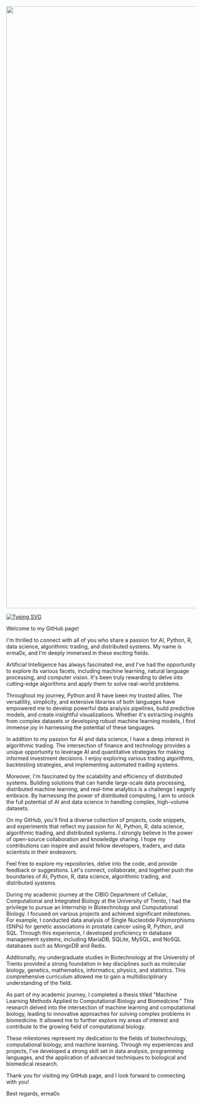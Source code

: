 <img src="./giphy.gif" width="1600" />


[![Typing SVG](https://readme-typing-svg.herokuapp.com?color=04b6ce&center=true&vCenter=true&width=1000&lines=Welcome+to+my+software+archive;Python+developer;Software+engineering;Machine+Learning;Data+Science;Financial+Markets;Algorithms+&+Data+Structures)](https://git.io/typing-svg)


<p align="center"> 
</p>
Welcome to my GitHub page!

I'm thrilled to connect with all of you who share a passion for AI, Python, R, data science, algorithmic trading, and distributed systems. My name is erma0x, and I'm deeply immersed in these exciting fields.

Artificial Intelligence has always fascinated me, and I've had the opportunity to explore its various facets, including machine learning, natural language processing, and computer vision. It's been truly rewarding to delve into cutting-edge algorithms and apply them to solve real-world problems.

Throughout my journey, Python and R have been my trusted allies. The versatility, simplicity, and extensive libraries of both languages have empowered me to develop powerful data analysis pipelines, build predictive models, and create insightful visualizations. Whether it's extracting insights from complex datasets or developing robust machine learning models, I find immense joy in harnessing the potential of these languages.

In addition to my passion for AI and data science, I have a deep interest in algorithmic trading. The intersection of finance and technology provides a unique opportunity to leverage AI and quantitative strategies for making informed investment decisions. I enjoy exploring various trading algorithms, backtesting strategies, and implementing automated trading systems.

Moreover, I'm fascinated by the scalability and efficiency of distributed systems. Building solutions that can handle large-scale data processing, distributed machine learning, and real-time analytics is a challenge I eagerly embrace. By harnessing the power of distributed computing, I aim to unlock the full potential of AI and data science in handling complex, high-volume datasets.

On my GitHub, you'll find a diverse collection of projects, code snippets, and experiments that reflect my passion for AI, Python, R, data science, algorithmic trading, and distributed systems. I strongly believe in the power of open-source collaboration and knowledge sharing. I hope my contributions can inspire and assist fellow developers, traders, and data scientists in their endeavors.

Feel free to explore my repositories, delve into the code, and provide feedback or suggestions. Let's connect, collaborate, and together push the boundaries of AI, Python, R, data science, algorithmic trading, and distributed systems.

During my academic journey at the CIBIO Department of Cellular, Computational and Integrated Biology at the University of Trento, I had the privilege to pursue an Internship in Biotechnology and Computational Biology. I focused on various projects and achieved significant milestones. For example, I conducted data analysis of Single Nucleotide Polymorphisms (SNPs) for genetic associations in prostate cancer using R, Python, and SQL. Through this experience, I developed proficiency in database management systems, including MariaDB, SQLite, MySQL, and NoSQL databases such as MongoDB and Redis.

Additionally, my undergraduate studies in Biotechnology at the University of Trento provided a strong foundation in key disciplines such as molecular biology, genetics, mathematics, informatics, physics, and statistics. This comprehensive curriculum allowed me to gain a multidisciplinary understanding of the field.

As part of my academic journey, I completed a thesis titled "Machine Learning Methods Applied to Computational Biology and Biomedicine." This research delved into the intersection of machine learning and computational biology, leading to innovative approaches for solving complex problems in biomedicine. It allowed me to further explore my areas of interest and contribute to the growing field of computational biology.

These milestones represent my dedication to the fields of biotechnology, computational biology, and machine learning. Through my experiences and projects, I've developed a strong skill set in data analysis, programming languages, and the application of advanced techniques to biological and biomedical research.

Thank you for visiting my GitHub page, and I look forward to connecting with you!

Best regards,
erma0x
